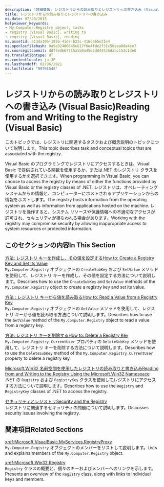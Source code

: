 ```yaml
---
description: '詳細情報: レジストリからの読み取りとレジストリへの書き込み (Visual Basic)'
title: レジストリからの読み取りとレジストリへの書き込み
ms.date: 07/20/2015
helpviewer_keywords:
- My.Computer.Registry object, tasks
- registry [Visual Basic], writing to
- registry [Visual Basic], reading
ms.assetid: a13da106-185b-41d7-b23c-416da65e21e4
ms.openlocfilehash: 0a9e32480845e617f6e4fde2f31c58eea8da4ee7
ms.sourcegitcommit: ddf7edb67715a5b9a45e3dd44536dabc153c1de0
ms.translationtype: HT
ms.contentlocale: ja-JP
ms.lasthandoff: 02/06/2021
ms.locfileid: "99701548"
---
```

# <a name="reading-from-and-writing-to-the-registry-visual-basic"></a><span data-ttu-id="ec13f-103">レジストリからの読み取りとレジストリへの書き込み (Visual Basic)</span><span class="sxs-lookup"><span data-stu-id="ec13f-103">Reading from and Writing to the Registry (Visual Basic)</span></span>

<span data-ttu-id="ec13f-104">このトピックでは、レジストリに関連するタスクおよび概念説明のトピックについて説明します。</span><span class="sxs-lookup"><span data-stu-id="ec13f-104">This topic describes task and conceptual topics that are associated with the registry.</span></span>  
  
 <span data-ttu-id="ec13f-105">Visual Basic のプログラミングでレジストリにアクセスするときは、Visual Basic で提供されている関数を使用するか、または.NET のレジストリ クラスを使用するかを選択できます。</span><span class="sxs-lookup"><span data-stu-id="ec13f-105">When programming in Visual Basic, you can choose to access the registry by means of either the functions provided by Visual Basic or the registry classes of .NET.</span></span> <span data-ttu-id="ec13f-106">レジストリは、オペレーティング システムからの情報と、コンピューターにホストされるアプリケーションからの情報をホストします。</span><span class="sxs-lookup"><span data-stu-id="ec13f-106">The registry hosts information from the operating system as well as information from applications hosted on the machine.</span></span> <span data-ttu-id="ec13f-107">レジストリを操作すると、システム リソースや保護情報への不適切なアクセスが許可され、セキュリティが損なわれる場合があります。</span><span class="sxs-lookup"><span data-stu-id="ec13f-107">Working with the registry may compromise security by allowing inappropriate access to system resources or protected information.</span></span>  
  
## <a name="in-this-section"></a><span data-ttu-id="ec13f-108">このセクションの内容</span><span class="sxs-lookup"><span data-stu-id="ec13f-108">In This Section</span></span>  

 [<span data-ttu-id="ec13f-109">方法: レジストリ キーを作成し、その値を設定する</span><span class="sxs-lookup"><span data-stu-id="ec13f-109">How to: Create a Registry Key and Set Its Value</span></span>](how-to-create-a-registry-key-and-set-its-value.md)  
 <span data-ttu-id="ec13f-110">`My.Computer.Registry` オブジェクトの `CreateSubKey` および `SetValue` メソッドを使用して、レジストリ キーを作成し、その値を設定する方法について説明します。</span><span class="sxs-lookup"><span data-stu-id="ec13f-110">Describes how to use the `CreateSubKey` and `SetValue` methods of the `My.Computer.Registry` object to create a registry key and set its value.</span></span>  
  
 [<span data-ttu-id="ec13f-111">方法 : レジストリ キーから値を読み取る</span><span class="sxs-lookup"><span data-stu-id="ec13f-111">How to: Read a Value from a Registry Key</span></span>](how-to-read-a-value-from-a-registry-key.md)  
 <span data-ttu-id="ec13f-112">`My.Computer.Registry` オブジェクトの `GetValue` メソッドを使用して、レジストリ キーから値を読み取る方法について説明します。</span><span class="sxs-lookup"><span data-stu-id="ec13f-112">Describes how to use the `GetValue` method of the `My.Computer.Registry` object to read a value from a registry key.</span></span>  
  
 [<span data-ttu-id="ec13f-113">方法: レジストリ キーを削除する</span><span class="sxs-lookup"><span data-stu-id="ec13f-113">How to: Delete a Registry Key</span></span>](how-to-delete-a-registry-key.md)  
 <span data-ttu-id="ec13f-114">`My.Computer.Registry.CurrentUser` プロパティの `DeleteSubKey` メソッドを使用して、レジストリ キーを削除する方法について説明します。</span><span class="sxs-lookup"><span data-stu-id="ec13f-114">Describes how to use the `DeleteSubKey` method of the `My.Computer.Registry.CurrentUser` property to delete a registry key.</span></span>  
  
 [<span data-ttu-id="ec13f-115">Microsoft.Win32 名前空間を使用したレジストリの読み取りと書き込み</span><span class="sxs-lookup"><span data-stu-id="ec13f-115">Reading from and Writing to the Registry Using the Microsoft.Win32 Namespace</span></span>](reading-from-and-writing-to-the-registry-using-the-microsoft-win32-namespace.md)  
 <span data-ttu-id="ec13f-116">.NET の `Registry` および `RegistryKey` クラスを使用してレジストリにアクセスする方法について説明します。</span><span class="sxs-lookup"><span data-stu-id="ec13f-116">Describes how to use the `Registry` and `RegistryKey` classes of .NET to access the registry.</span></span>  
  
 [<span data-ttu-id="ec13f-117">セキュリティとレジストリ</span><span class="sxs-lookup"><span data-stu-id="ec13f-117">Security and the Registry</span></span>](security-and-the-registry.md)  
 <span data-ttu-id="ec13f-118">レジストリに関連するセキュリティの問題について説明します。</span><span class="sxs-lookup"><span data-stu-id="ec13f-118">Discusses security issues involving the registry.</span></span>  
  
## <a name="related-sections"></a><span data-ttu-id="ec13f-119">関連項目</span><span class="sxs-lookup"><span data-stu-id="ec13f-119">Related Sections</span></span>  

 <xref:Microsoft.VisualBasic.MyServices.RegistryProxy>  
 <span data-ttu-id="ec13f-120">`My.Computer.Registry` オブジェクトのメンバーをリストして説明します。</span><span class="sxs-lookup"><span data-stu-id="ec13f-120">Lists and explains members of the `My.Computer.Registry` object.</span></span>  
  
 <xref:Microsoft.Win32.Registry>  
 <span data-ttu-id="ec13f-121">`Registry` クラスの概要と、個々のキーおよびメンバーへのリンクを示します。</span><span class="sxs-lookup"><span data-stu-id="ec13f-121">Presents an overview of the `Registry` class, along with links to individual keys and members.</span></span>
